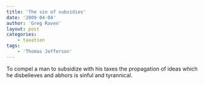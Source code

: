 ```yaml
---
title: 'The sin of subsidies'
date: '2009-04-04'
author: 'Greg Raven'
layout: post
categories:
    - taxation
tags:
    - 'Thomas Jefferson'
---
```


To compel a man to subsidize with his taxes the propagation of ideas which he disbelieves and abhors is sinful and tyrannical.
